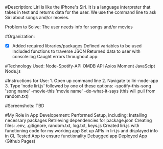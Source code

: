 #Description: 
Liri is like the iPhone's Siri. It is a language interpreter that takes in text and returns data for the user. We use the command line to ask Siri about songs and/or movies.

Problem to Solve: 
The user needs info for songs and/or movies

#Organization: 
   - [x] Added required libraries/packages
    Defined variables to be used
    Included functions to traverse JSON
    Returned data to user with console.log
    Caught errors throughout app

#Technology Used:
    Node-Spotify-API
    OMDB API
    Axios
    Moment
    JavaScipt
    Node.js

#Instructions for Use:
    1. Open up command line
    2. Navigate to liri-node-app
    3. Type 'node liri.js' followed by one of these options:
        -spotify-this-song 'song name'
        -movie-this 'movie name'
        -do-what-it-says (this will pull from random.txt)

#Screenshots:
TBD

#My Role in App Developement: 
    Performed Setup, including: 
        Installing necessary packages 
        Retrieving dependencies for package.json
        Creating files: .env, .gitignore, random.txt, log.txt, keys.js
    Created liri.js with functioning code for my working app
    Set up APIs in liri.js and displayed info in CL 
    Tested App to ensure functionality 
    Debugged app
    Deployed App (Github Pages)

